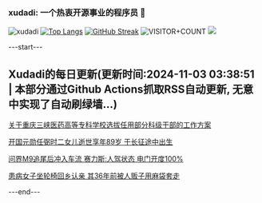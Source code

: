 ### xudadi: 一个热衷开源事业的程序员 👋

![xudadi](https://github-readme-stats-git-masterorgs-github-readme-stats-team.vercel.app/api?username=xudadi)
[![Top Langs](https://github-readme-stats.vercel.app/api/top-langs/?username=xudadi)](https://github.com/anuraghazra/github-readme-stats)
[![GitHub Streak](https://streak-stats.demolab.com?user=xudadi&locale=zh_Hans)](https://git.io/streak-stats)
![VISITOR+COUNT](https://komarev.com/ghpvc/?username=xudadi&label=VISITOR+COUNT)
![](https://raw.githubusercontent.com/xudadi/xudadi/main/assets/github-contribution-grid-snake.svg)


---start---

## Xudadi的每日更新(更新时间:2024-11-03 03:38:51 | 本部分通过Github Actions抓取RSS自动更新, 无意中实现了自动刷绿墙...)

[关于重庆三峡医药高等专科学校选拔任用部分科级干部的工作方案](https://www.gongkaoleida.com/article/2179815)

[开国元勋任弼时二女儿逝世享年89岁 于长征途中出生](https://m.163.com/news/article/JG131QRP053469LG.html)

[问界M9追尾后冲入车流 赛力斯:人驾状态 电门开度100%](https://m.163.com/news/article/JG0LJCAT0514R9P4.html)

[患病女子坐轮椅回乡认亲 其36年前被人贩子用麻袋套走](https://m.163.com/news/article/JG0KGKLO051492T3.html)

---end---

